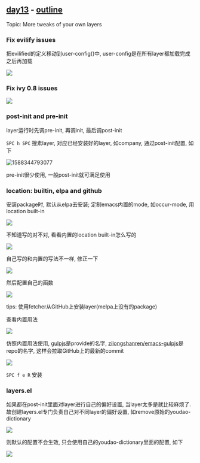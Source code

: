 ## [day13](https://emacs-china.org/t/21-emacs-13-layer/674) - [outline](https://github.com/emacs-china/Spacemacs-rocks/tree/master/Season2/day13)

Topic: More tweaks of your own layers

### Fix evilify issues

把evilified的定义移动到user-config()中, user-config是在所有layer都加载完成之后再加载

![](https://cdn.jsdelivr.net/gh/lisatiy/picbed-lisatiy@master/img/2020/1588343261481.png)

### Fix ivy 0.8 issues

![](https://cdn.jsdelivr.net/gh/lisatiy/picbed-lisatiy@master/img/2020/1588344600242.png)

### post-init and pre-init

layer运行时先调pre-init, 再调init, 最后调post-init

`SPC h SPC`  搜素layer, 对应已经安装好的layer, 如company, 通过post-init配置, 如下

![1588344793077](https://cdn.jsdelivr.net/gh/lisatiy/picbed-lisatiy@master/img/2020/1588344793077.png)

pre-init很少使用, 一般post-init就可满足使用

### location: builtin, elpa and github

安装package时, 默认从elpa去安装; 定制emacs内置的mode, 如occur-mode, 用location built-in

![](https://cdn.jsdelivr.net/gh/lisatiy/picbed-lisatiy@master/img/2020/1588344793077.png)

不知道写的对不对, 看看内置的location built-in怎么写的

![](https://cdn.jsdelivr.net/gh/lisatiy/picbed-lisatiy@master/img/2020/1588345230575.png)

自己写的和内置的写法不一样, 修正一下

![](https://cdn.jsdelivr.net/gh/lisatiy/picbed-lisatiy@master/img/2020/1588345799566.png)

然后配置自己的函数

![](https://cdn.jsdelivr.net/gh/lisatiy/picbed-lisatiy@master/img/2020/1588345829588.png)

tips: 使用fetcher从GitHub上安装layer(melpa上没有的package)

查看内置用法

![](https://cdn.jsdelivr.net/gh/lisatiy/picbed-lisatiy@master/img/2020/1588345967538.png)

仿照内置用法使用, [gulpjs](https://github.com/zilongshanren/emacs-gulpjs/blob/master/gulpjs.el)是provide的名字, [zilongshanren/emacs-gulpjs](zilongshanren/emacs-gulpjs)是repo的名字, 这样会拉取GitHub上的最新的commit

![](https://cdn.jsdelivr.net/gh/lisatiy/picbed-lisatiy@master/img/2020/1588346350892.png)

`SPC f e R` 安装

### layers.el

如果都在post-init里面对layer进行自己的偏好设置, 当layer太多是就比较麻烦了. 故创建layers.el专门负责自己对不同layer的偏好设置, 如remove原始的youdao-dictionary

![](https://cdn.jsdelivr.net/gh/lisatiy/picbed-lisatiy@master/img/2020/1588346653093.png)

则默认的配置不会生效, 只会使用自己的youdao-dictionary里面的配置, 如下

![](https://cdn.jsdelivr.net/gh/lisatiy/picbed-lisatiy@master/img/2020/1588346740661.png)